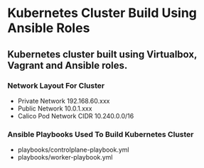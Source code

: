 # Kubernetes Cluster Build Using Ansible Roles

## Kubernetes cluster built using Virtualbox, Vagrant and Ansible roles.

### Network Layout For Cluster
  - Private Network 192.168.60.xxx
  - Public Network 10.0.1.xxx
  - Calico Pod Network CIDR 10.240.0.0/16

### Ansible Playbooks Used To Build Kubernetes Cluster
  - playbooks/controlplane-playbook.yml
  - playbooks/worker-playbook.yml
